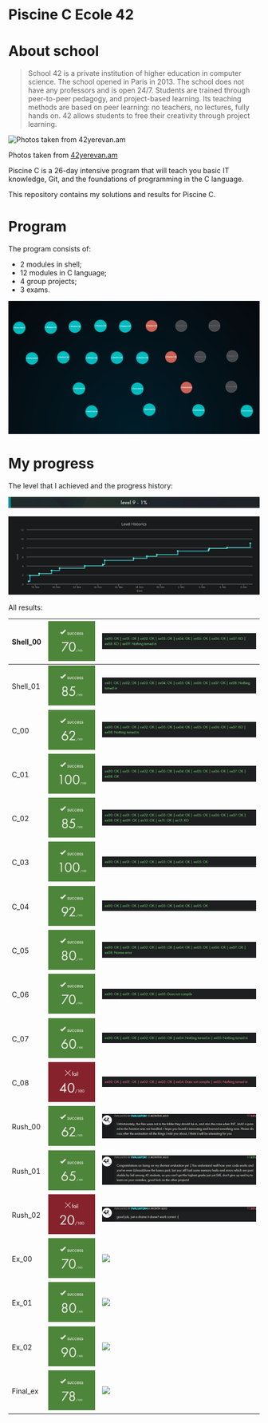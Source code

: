 # Piscine C Ecole 42

# About school

> School 42 is a private institution of higher education in computer science. The school opened in Paris in 2013. The school does not have any professors and is open 24/7. Students are trained through peer-to-peer pedagogy, and project-based learning. Its teaching methods are based on peer 
learning: no teachers, no lectures, fully hands on. 42 allows students to free their creativity through project learning.
> 

![Photos taken from [42yerevan.am](https://42yerevan.am/)](Piscine%20C%20Ecole%2042%2067c74c903f864983961130907dc07d5a/Untitled.jpeg)

Photos taken from [42yerevan.am](https://42yerevan.am/)

Piscine C is a 26-day intensive program that will teach you basic IT knowledge, Git, and the foundations of programming in the C language.

This repository contains my solutions and results for Piscine C.

# Program

The program consists of:

- 2 modules in shell;
- 12 modules in C language;
- 4 group projects;
- 3 exams.

![](/img/holy_graph.png)

# My progress

The level that I achieved and the progress history:

![](/img/level.png)

![](/img/level_history.png)

All results:

| Shell_00 | ![](/img/ss/ss_00.png) | ![](/img/res/rs_00.png) |
| --- | --- | --- |
| Shell_01 | ![](/img/ss/ss_01.png) | ![](/img/res/rs_01.png) |
| C_00 | ![](/img/ss/sc_00.png) | ![](/img/res/rc_00.png) |
| C_01 | ![](/img/ss/sc_01.png) | ![](/img/res/rc_01.png) |
| C_02 | ![](/img/ss/sc_02.png) | ![](/img/res/rc_02.png) |
| C_03 | ![](/img/ss/sc_03.png) | ![](/img/res/rc_03.png) |
| C_04 | ![](/img/ss/sc_04.png) | ![](/img/res/rc_04.png) |
| C_05 | ![](/img/ss/sc_05.png) | ![](/img/res/rc_05.png) |
| C_06 | ![](/img/ss/sc_06.png) | ![](/img/res/rc_06.png) |
| C_07 | ![](/img/ss/sc_07.png) | ![](/img/res/rc_07.png) |
| C_08 | ![](/img/ss/sc_08.png) | ![](/img/res/rc_08.png) |
| Rush_00 | ![](/img/ss/sr_00.png) | ![](/img/res/rr_00.png) |
| Rush_01 | ![](/img/ss/sr_01.png) | ![](/img/res/rr_01.png) |
| Rush_02 | ![](/img/ss/sr_02.png) | ![](/img/res/rr_02.png) |
| Ex_00 | ![](/img/ss/se_00.png) | ![](/img/res/re_00.png) |
| Ex_01 | ![](/img/ss/se_01.png) | ![](/img/res/re_01.png) |
| Ex_02 | ![](/img/ss/se_02.png) | ![](/img/res/re_02.png) |
| Final_ex | ![](/img/ss/se_03.png) | ![](/img/res/re_03.png) |